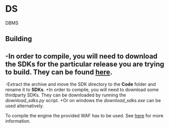 # DS
DBMS
 
  ## Building
 -In order to compile, you will need to download the SDKs for the particular release you are trying to build. They can be found [here](https://github.com/CRYTEK-CRYENGINE/CRYENGINE/releases).
 -
 -Extract the archive and move the SDK directory to the **Code** folder and rename it to **SDKs**. 
 +In order to compile, you will need to download some thirdparty SDKs. They can be downloaded by running the *download_sdks.py* script.
 +Or on windows the *download_sdks.exe* can be used alternatively.
  
  To compile the engine the provided WAF has to be used. See [here](http://docs.cryengine.com/display/CEPROG/Getting+Started+with+WAF) for more information.
